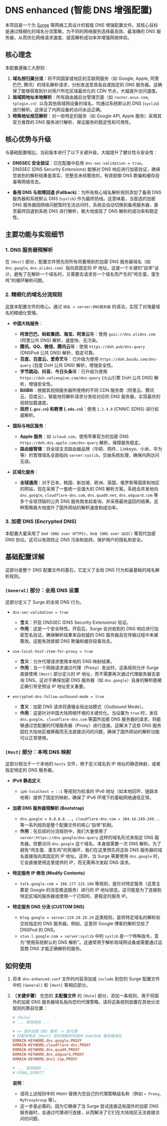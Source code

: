 #  DNS enhanced (智能 DNS 增强配置)

本项目是一个为 [Surge](https://nssurge.com/) 等网络工具设计的智能 DNS 增强配置文件。其核心目标是通过精细化的域名分流策略，为不同的网络服务选择最高效、最准确的 DNS 服务器，从而优化网络请求速度、提高解析成功率并增强网络体验。

## 核心理念

本配置遵循三大原则：

1.  **域名按归属分流**：将不同国家或地区的互联网服务（如 Google, Apple, 阿里巴巴, 腾讯）的域名解析请求，分别发送至其各自或指定的 DNS 服务器。这确保了能够获取到针对用户所在区域最优化的 CDN 节点，大幅提升访问速度。
2.  **局域网地址本地解析**：所有路由器后台管理页面（如 `router.asus.com`, `tplogin.cn`）以及其他局域网设备的域名，均通过系统默认的 DNS (`syslib`) 进行解析。这保证了内网设备的访问永远正确。
3.  **特殊地址规范解析**：对一些特定的服务（如 Google API, Apple 服务）采用其官方推荐的 DNS 服务进行解析，保证服务的稳定性和可用性。

## 核心优势与升级

与基础配置相比，当前版本进行了以下关键升级，大幅提升了健壮性与安全性：

-   **DNSSEC 安全验证**：已在配置中启用 `dns-sec-validation = true`。DNSSEC (DNS Security Extensions) 能够对 DNS 响应进行加密验证，确保您收到的解析结果是真实、完整且未经篡改的，有效抵御 DNS 欺骗和缓存投毒等网络攻击。

-   **备用 DNS 与故障回退 (Fallback)**：为所有核心域名解析规则添加了备用 DNS 服务器和系统默认 DNS (`syslib`) 作为最终防线。这意味着，当首选的加密 DNS 服务器因网络问题暂时无法访问时，系统会自动切换到备用服务器，甚至最终回退到系统 DNS 进行解析，极大地提高了 DNS 解析的成功率和稳定性。

## 主要功能与实现细节

### 1. DNS 服务器预解析

在 `[Host]` 部分，配置文件预先将所有将要用到的加密 DNS 服务器域名（如 `dns.google`, `dns.alidns.com`）指向其固定的 IP 地址。这是一个关键的“自举”设计，避免了在解析一个域名时，又需要去请求另一个域名而产生的“鸡生蛋，蛋生鸡”的循环解析问题。

### 2. 精细化的域名分流规则

这是本配置文件的核心。通过 `域名 = server:DNS服务器` 的语法，实现了对海量域名的精细化管理。

-   **中国大陆服务**：
    -   **阿里巴巴、蚂蚁集团、淘宝、阿里云**等：使用 `quic://dns.alidns.com` (阿里公共 DNS) 解析，速度快、无污染。
    -   **腾讯、QQ、微信、腾讯云**等：使用 `https://doh.pub/dns-query` (DNSPod 公共 DNS) 解析，稳定可靠。
    -   **百度、百度云、爱奇艺**等：已升级为使用 `https://doh.baidu.com/dns-query` (百度 DoH 公共 DNS) 解析，增强安全性。
    -   **字节跳动、抖音、今日头条**等：已升级为使用 `https://doh.volcengine.com/dns-query` (火山引擎 DoH 公共 DNS) 解析，增强安全性。
    -   **BiliBili**：根据其视频服务器所使用的不同 CDN 服务商（阿里云、腾讯云、百度云），智能地将解析请求分发给对应的 DNS 服务器，实现最优的视频加载速度。
    -   **政府 (`.gov.cn`) 和教育 (`.edu.cn`)**：使用 `1.2.4.8` (CNNIC SDNS) 进行权威解析。

-   **国际与地区服务**：
    -   **Apple 服务**：如 `icloud.com`，使用苹果官方的加密 DNS `https://doh.dns.apple.com/dns-query` 解析，保障服务稳定。
    -   **路由器管理**：将全球主流路由器品牌（华硕、网件、Linksys、小米、华为等）的管理域名全部指向 `server:syslib`，交由系统处理，确保内网访问无误。
-   **区域化服务**：
    -   **全球通用**：对于日本、韩国、新加坡、欧洲、英国、俄罗斯等国家和地区的网站，现在采用了一套统一且强大的 DNS 解析方案。系统会并发地向 `dns.google`, `cloudflare-dns.com`, `dns.quad9.net`, `dns.adguard.com` 等多个全球顶级的公共 DNS 服务商发起查询，并采用最快返回的结果。这种策略极大地提升了国外网站的解析速度和成功率。

### 3. 加密 DNS (Encrypted DNS)

本配置大量采用了 `DoH (DNS over HTTPS)`、`DoQ (DNS over QUIC)` 等现代加密 DNS 协议。这可以有效防止 DNS 污染和劫持，保护用户的隐私和安全。

## 基础配置详解

这部分是整个 DNS 配置文件的基石，它定义了全局 DNS 行为和最基础的域名解析规则。

### `[General]` 部分：全局 DNS 设置

这部分定义了 Surge 的全局 DNS 行为。

-   `dns-sec-validation = true`
    *   **含义**：开启 DNSSEC (DNS Security Extensions) 验证。
    *   **作用**：这是一个安全特性。开启后，Surge 会对收到的 DNS 响应进行加密签名验证，确保解析结果来自权威的 DNS 服务器且在传输过程中未被篡改。这能有效抵御 DNS 欺骗和缓存投毒攻击。

-   `use-local-host-item-for-proxy = true`
    *   **含义**：允许代理请求使用本地的 DNS 映射结果。
    *   **作用**：当一个网络请求通过代理（Proxy）发出时，这条规则允许 Surge 直接使用 `[Host]` 部分定义的 IP 地址，而不需要再次通过代理服务器去查询 DNS。这对于确保加密 DNS 服务器（如 `dns.google`）自身的解析能被正确引导至预设 IP 地址至关重要。

-   `encrypted-dns-follow-outbound-mode = true`
    *   **含义**：加密 DNS 请求将遵循全局出站模式（Outbound Mode）。
    *   **作用**：这是针对中国大陆网络环境的关键优化。当设置为 `true` 时，发往 `dns.google`、`cloudflare-dns.com` 等国外加密 DNS 服务器的请求，将能够通过您配置的代理服务器（Proxy）进行连接。这解决了这些 DNS 服务因在大陆地区被屏蔽而无法直接访问的问题，确保了国外网站的解析功能可以正常使用。

### `[Host]` 部分：本地 DNS 映射

这部分相当于一个本地的 `hosts` 文件，用于定义域名到 IP 地址的静态映射，或者指定特定的 DNS 服务器。

-   **IPv6 静态定义**
    *   `ip6-localhost = ::1` 等规则为标准的 IPv6 地址（如本地回环、链路本地等）提供了固定的映射，确保了 IPv6 环境下的基础网络通信正常。

-   **加密 DNS 服务器预解析 (Bootstrap)**
    *   `dns.google = 8.8.8.8...`，`cloudflare-dns.com = 104.16.249.249...` 等一系列规则是整个配置文件的核心“自举”机制。
    *   **作用**：在后续的分流规则中，我们大量使用了 `server:https://dns.google/dns-query` 这样的域名形式来指定 DNS 服务器。但要访问 `dns.google` 这个域名，本身就需要一次 DNS 解析。为了避免“鸡生蛋、蛋生鸡”的死循环，我们在这里预先将这些 DNS 服务器的域名直接指向其固定的 IP 地址。这样，当 Surge 需要使用 `dns.google` 时，它会直接使用这里提供的 IP，而无需再次发起 DNS 请求。

-   **特定服务 IP 修改 (Modify Contents)**
    *   `talk.google.com = 108.177.125.188` 等规则，是针对特定服务（这里主要是 Google 的消息推送服务）进行的 IP 地址锁定。这可能是为了连接到特定区域的服务器或使用一个已知的、更稳定的服务 IP。

-   **特定服务 DNS 分流 (CUSTOM DNS)**
    *   `blog.google = server:119.29.29.29` 这类规则，是将特定域名的解析权交给指定的 DNS 服务器。例如，这里将 Google 博客的解析交给了 DNSPod 的 DNS。
    *   `stun.l.google.com = server:syslib` 中的 `syslib` 是一个特殊指令，意为“使用系统默认的 DNS 解析”。这通常用于解析局域网设备或需要通过运营商 DNS 才能正确解析的服务。

## 如何使用

1.  将本 `dns-enhanced.conf` 文件的内容添加或 `include` 到您的 Surge 配置文件中的 `[General]` 和 `[Host]` 等相应部分。

2.  **（关键步骤）** 在您的 **主配置文件** 的 `[Rule]` 部分，添加一条规则，用于将国外的加密 DNS 服务器域名指向您的代理策略。请将这条规则放置在其他分流规则的靠前位置：

    ```ini
    # [Rule]
    # ... 其他规则 ...

    # >> 国外加密 DNS 服务 -> 走代理
    # 匹配所有在 [Host] 部分预解析的国外 DoH/DoQ 服务器域名
    DOMAIN-KEYWORD,dns.google,PROXY
    DOMAIN-KEYWORD,cloudflare-dns,PROXY
    DOMAIN-KEYWORD,dns.quad9,PROXY
    DOMAIN-KEYWORD,dns.adguard,PROXY
    DOMAIN-KEYWORD,dns1.top,PROXY

    # ... 其他规则 ...
    # FINAL,DIRECT
    ```

    **说明**：
    *   请将上述规则中的 `PROXY` 替换为您自己的代理策略组名称（例如 `✈️ Proxy`, `MyProxyGroup` 等）。
    *   这一步是必需的。因为它确保了当 Surge 尝试连接这些国外的加密 DNS 服务器时，会通过代理进行连接，从而解决了它们在大陆地区无法直接访问的问题。
